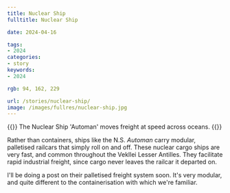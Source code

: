 ```yaml
---
title: Nuclear Ship
fulltitle: Nuclear Ship

date: 2024-04-16

tags:
- 2024
categories:
- story
keywords:
- 2024

rgb: 94, 162, 229

url: /stories/nuclear-ship/
image: /images/fullres/nuclear-ship.jpg
---
```

{{<note caption>}}
The Nuclear Ship 'Automan' moves freight at speed across oceans.
{{</note>}}

Rather than containers, ships like the N.S. *Automan* carry modular, palletised railcars that simply roll on and off. These nuclear cargo ships are very fast, and common throughout the Vekllei Lesser Antilles. They facilitate rapid industrial freight, since cargo never leaves the railcar it departed on.

I'll be doing a post on their palletised freight system soon. It's very modular, and quite different to the containerisation with which we're familiar.